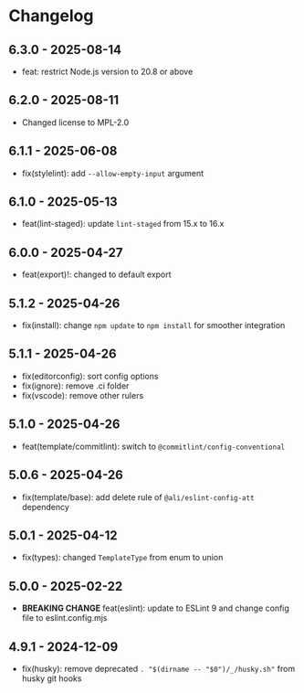 # Changelog

## 6.3.0 - 2025-08-14

- feat: restrict Node.js version to 20.8 or above

## 6.2.0 - 2025-08-11

- Changed license to MPL-2.0

## 6.1.1 - 2025-06-08

- fix(stylelint): add `--allow-empty-input` argument

## 6.1.0 - 2025-05-13

- feat(lint-staged): update `lint-staged` from 15.x to 16.x

## 6.0.0 - 2025-04-27

- feat(export)!: changed to default export

## 5.1.2 - 2025-04-26

- fix(install): change `npm update` to `npm install` for smoother integration

## 5.1.1 - 2025-04-26

- fix(editorconfig): sort config options
- fix(ignore): remove .ci folder
- fix(vscode): remove other rulers

## 5.1.0 - 2025-04-26

- feat(template/commitlint): switch to `@commitlint/config-conventional`

## 5.0.6 - 2025-04-26

- fix(template/base): add delete rule of `@ali/eslint-config-att` dependency

## 5.0.1 - 2025-04-12

- fix(types): changed `TemplateType` from enum to union

## 5.0.0 - 2025-02-22

- **BREAKING CHANGE** feat(eslint): update to ESLint 9 and change config file to eslint.config.mjs

## 4.9.1 - 2024-12-09

- fix(husky): remove deprecated `. "$(dirname -- "$0")/_/husky.sh"` from husky git hooks
